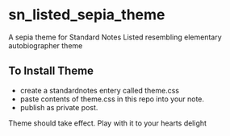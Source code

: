 # sn_listed_sepia_theme
A sepia theme for Standard Notes Listed resembling elementary autobiographer theme


## To Install Theme
* create a standardnotes entery called theme.css
* paste contents of theme.css in this repo into your note.  
* publish as private post. 

Theme should take effect. Play with it to your hearts delight

